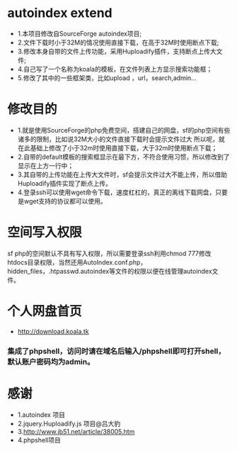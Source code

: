 # autoindex extend

* 1.本项目修改自SourceForge autoindex项目;
* 2.文件下载时小于32M的情况使用直接下载，在高于32M时使用断点下载;
* 3.修改本身自带的文件上传功能，采用Huploadify插件，支持断点上传大文件;
* 4.自己写了一个名称为koala的模板，在文件列表上方显示搜索功能框；
* 5.修改了其中的一些框架类，比如upload ，url，search,admin...

# 修改目的

* 1.就是使用SourceForge的php免费空间，搭建自己的网盘，sf的php空间有些诸多的限制，比如说32M大小的文件直接下载时会提示文件过大
所以呢，就在此基础上修改了小于32m时使用直接下载，大于32m时使用断点下载；
* 2.自带的default模板的搜索框显示在最下方，不符合使用习惯，所以修改到了显示在上方一行中；
* 3.其自带的上传功能在上传大文件时，sf会提示文件过大不能上传，所以借助Huploadify插件实现了断点上传。
* 4.登录ssh可以使用wget命令下载，速度杠杠的，真正的离线下载网盘，只要是wget支持的协议都可以使用。

# 空间写入权限
sf php的空间默认不具有写入权限，所以需要登录ssh利用chmod 777修改htdocs目录权限，当然还用AutoIndex.conf.php，
hidden_files，.htpasswd.autoindex等文件的权限以便在线管理autoindex文件。


# 个人网盘首页

* http://download.koala.tk

### 集成了phpshell，访问时请在域名后输入/phpshell即可打开shell，默认账户密码均为admin。

# 感谢

* 1.autoindex 项目
* 2.jquery.Huploadify.js 项目@吕大豹
* 3.http://www.jb51.net/article/38005.htm
* 4.phpshell项目
